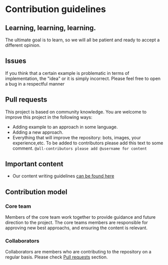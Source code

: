 # Contribution guidelines

## Learning, learning, learning.

The ultimate goal is to learn, so we will all be patient and ready to accept a different opinion.

## Issues

If you think that a certain example is problematic in terms of implementation, the "idea" or it is simply incorrect. Please feel free to open a bug in a respectful manner

## Pull requests

This project is based on community knowledge. You are welcome to improve this project in the following ways:

- Adding example to an approach in some language.
- Adding a new approach.
- Everything that will improve the repository: bots, images, your experience,etc.
  To be added to contributors please add this text to some comment.
  `@all-contributors please add @username for content`

## Important content

- Our content writing guidelines [can be found here](./writing-guidelines.md)

## Contribution model

### Core team

Members of the core team work together to provide guidance and future direction to the project. The core teams members are responsible for approving new best approachs, and ensuring the content is relevant.

### Collaborators

Collaborators are members who are contributing to the repository on a regular basis. Please check [Pull requests](#pull-requests) section.
